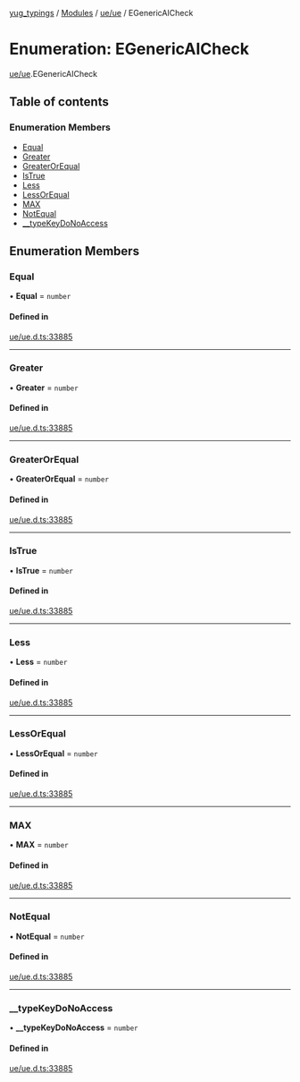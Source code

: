 [yug_typings](../README.md) / [Modules](../modules.md) / [ue/ue](../modules/ue_ue.md) / EGenericAICheck

# Enumeration: EGenericAICheck

[ue/ue](../modules/ue_ue.md).EGenericAICheck

## Table of contents

### Enumeration Members

- [Equal](ue_ue.EGenericAICheck.md#equal)
- [Greater](ue_ue.EGenericAICheck.md#greater)
- [GreaterOrEqual](ue_ue.EGenericAICheck.md#greaterorequal)
- [IsTrue](ue_ue.EGenericAICheck.md#istrue)
- [Less](ue_ue.EGenericAICheck.md#less)
- [LessOrEqual](ue_ue.EGenericAICheck.md#lessorequal)
- [MAX](ue_ue.EGenericAICheck.md#max)
- [NotEqual](ue_ue.EGenericAICheck.md#notequal)
- [\_\_typeKeyDoNoAccess](ue_ue.EGenericAICheck.md#__typekeydonoaccess)

## Enumeration Members

### Equal

• **Equal** = `number`

#### Defined in

[ue/ue.d.ts:33885](https://github.com/YugMetaverse/yug_typings/blob/b7d9b19/ue/ue.d.ts#L33885)

___

### Greater

• **Greater** = `number`

#### Defined in

[ue/ue.d.ts:33885](https://github.com/YugMetaverse/yug_typings/blob/b7d9b19/ue/ue.d.ts#L33885)

___

### GreaterOrEqual

• **GreaterOrEqual** = `number`

#### Defined in

[ue/ue.d.ts:33885](https://github.com/YugMetaverse/yug_typings/blob/b7d9b19/ue/ue.d.ts#L33885)

___

### IsTrue

• **IsTrue** = `number`

#### Defined in

[ue/ue.d.ts:33885](https://github.com/YugMetaverse/yug_typings/blob/b7d9b19/ue/ue.d.ts#L33885)

___

### Less

• **Less** = `number`

#### Defined in

[ue/ue.d.ts:33885](https://github.com/YugMetaverse/yug_typings/blob/b7d9b19/ue/ue.d.ts#L33885)

___

### LessOrEqual

• **LessOrEqual** = `number`

#### Defined in

[ue/ue.d.ts:33885](https://github.com/YugMetaverse/yug_typings/blob/b7d9b19/ue/ue.d.ts#L33885)

___

### MAX

• **MAX** = `number`

#### Defined in

[ue/ue.d.ts:33885](https://github.com/YugMetaverse/yug_typings/blob/b7d9b19/ue/ue.d.ts#L33885)

___

### NotEqual

• **NotEqual** = `number`

#### Defined in

[ue/ue.d.ts:33885](https://github.com/YugMetaverse/yug_typings/blob/b7d9b19/ue/ue.d.ts#L33885)

___

### \_\_typeKeyDoNoAccess

• **\_\_typeKeyDoNoAccess** = `number`

#### Defined in

[ue/ue.d.ts:33885](https://github.com/YugMetaverse/yug_typings/blob/b7d9b19/ue/ue.d.ts#L33885)
